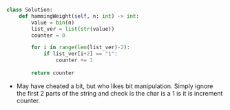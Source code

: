 ```python
class Solution:
	def hammingWeight(self, n: int) -> int:
		value = bin(n)
		list_ver = list(str(value))
		counter = 0

		for i in range(len(list_ver)-2):
			if list_ver[i+2] == "1":
				counter += 1
		
		return counter
```

- May have cheated a bit, but who likes bit manipulation. Simply ignore the first 2 parts of the string and check is the char is a 1 is it is increment counter. 